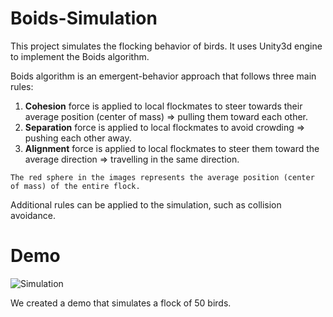 # Boids-Simulation
This project simulates the flocking behavior of birds. It uses Unity3d engine to implement the Boids algorithm.

Boids algorithm is an emergent-behavior approach that follows three main rules:

1) **Cohesion** force is applied to local flockmates to steer towards their average position (center of mass) => pulling them toward each other.
2) **Separation** force is applied to local flockmates to avoid crowding => pushing each other away.
3) **Alignment** force is applied to local flockmates to steer them toward the average direction => travelling in the same direction.

`The red sphere in the images represents the average position (center of mass) of the entire flock.`

Additional rules can be applied to the simulation, such as collision avoidance.

# Demo

![Simulation](docs/Simulation.gif)

We created a demo that simulates a flock of 50 birds.